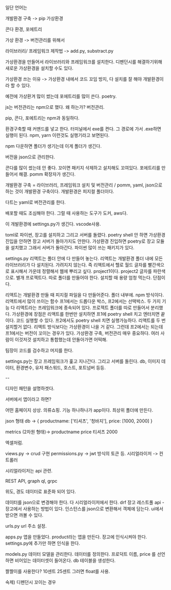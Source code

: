 일단 언어는 

개발환경 구축 -> pip 가상환경 

콘다 환경, 포에트리

가상 환경 -> 버전관리를 위해서 

라이브러리/ 프레임워크 제작법 -> 
add.py, substract.py

가상환경을 만들어서 라이브러리와 프레임워크를 설치한다.
디펜던시를 해결하기위해 새로운 가상환경을 설치할 수도 있다.

가상환경 쓰는 이유 -> 가상환경 내에서 코드 꼬임 방지, 다 설치를 잘 해야 개발환경이라 할 수 있다.

예전에 가상환겨 많이 썼는데 포에트리를 많이 쓴다. poetry.


js는 버전관리는 npm으로 했다.
왜 하는가? 버전관리.

pip, 콘다, 포에트리는 npm과 동일하다. 

환경구축할 때 커맨드를 넣고 한다. 터미널에서 exe를 켠다. 그 경로에 가서 .exe하면 실행이 된다. npm, yarn 이런것도 실행기라고 보면된다. 

npm 다운하면 폴더가 생기는데 이게 폴더가 생긴다. 

버전을 json으로 관리한다. 

콘다를 많이 썼는데 안 좋다. 꼬이면 패키지 삭제하고 설치해도 꼬여있다.
포에트리를 만들어서 해결. 
pomm 확장자가 생긴다. 

개발환경 구축 = 라이브러리, 프레임워크 설치 및 버전관리 / pomm, yaml, json으로 하는 것이 개발환경 구축이다. 개발환경은 피지컬 폴더이다.

다트는 yaml로 버전관리를 한다.

배포할 때도 조심해야 한다. 그럴 때 사용하는 도구가 도커, aws다.

이 개발환경에 settings.py가 생긴다.
vscode사용.

toml로 파이썬, 장고를 설치하고 그리고 서버를 돌렸다. 
poetry shell 안 하면 가상환경 진입을 안하면 장고 서버가 돌아가지도 안한다.
가상환경 진입하면 poetry로 장고 모듈을 설치했고 그래서 서버가 돌아간다.
파이썬 많이 쓰는 패키지가 있다. 

settings.py
리액트는 폴더 안에 다 만들어 놓는다. 
리액트는 개발환경 폴더 내에 모든 라이브러리가 다 설치된다.
가려지지 않는다.
즉 리액트에서 헬로 월드 글자를 빨간색으로 표시해서 가운데 정렬해서 웹에 뿌리고 싶다.
project1이다. project2 글자를 파란색으로. 별개 프로젝트다.
따로 폴더를 만들어야 한다. 설치할 때 용량 엄청 먹는다. 단점이다.

리액트는 개발환경 만들 때 피지컬 파일을 다 만들어준다. 폴더 내부에. npm 방식이다.
리액트에서 많이 쓰이는 함수 프1에서는 드롭다운 박스, 프2에서는 선택박스.
두 가지 기능 다 리액트라는 프레임워크에 종속되어 있다. 프로젝트 폴더를 따로 만들어서 분리했다. 가상환경에 장점은 리액트를 한번만 설치하면 프1에 poetry shell 치고 엔터치면 끝이다. 코드 실행할 수 있다. 프2에서도 poetry shell 치면 실행가능하다. 리액트를 두 번 설치할거 없다.
리액트 방식보다는 가상환경이 나을 거 같다. 그런데 프2에서는 되는데 프1에서는 버전이 꼬이는 경우가 있다. 가상환경 구축, 버전관리 매우 중요하다. 
여러 사람이 이것저것 설치하고 통합했는데 안돌아가면 어떡해.

팀장이 코드를 검수하고 머지를 한다. 

settings.py는 장고 프레임워크가 훑고 지나간다. 그리고 서버를 돌린다. 
db, 이미지 데이터, 환경변수, 유저 패스워드, 호스트, 포트넘버 등등.


--

디자인 패턴을 설명하겟다.

서버에서 앱이라고 하면? 

어떤 홈페이지 상상. 의류쇼핑. 기능 하나하나가 app이다. 
최상위 폴더에 만든다.



json 형태  db -> 
{
productname: ['티셔츠', '청바지'],
price: [1000, 2000]
}

metrics (2차원 형태)-> 
productname price
티셔츠             2000

엑셀처럼.

views.py -> crud 구현
permissions.py -> jwt 방식의 토큰 등.
시리얼라이저 -> 컨트롤러

시리얼라이저는 api 관련.

REST API, graph ql, grpc

위도, 경도 데이터로 표준화 되어 있다. 

데이터를 json으로 변경해야 한다.
다 시리얼라이저에서 한다. 
drf 장고 레스트풀 api - 장고에서 사용하는 방법이 있다.
인스턴스를 json으로 변환해서 객체에 담는다.
ui에서 받으면 까볼 수 있다. 

urls.py
url 주소 설정.

apps.py
앱을 만들었다. product라는 앱을 만든다.
장고에 인식시켜야 한다.
settings.py에 추가만 하면 인식을 한다. 

models.py 
데이터 모델을 관리한다. 데이터를 정의한다. 
프로덕트 이름, price 를 선언하면 비어있는 데이터셋이 들어온다.
db 테이블을 생성한다. 

짤짤이를 사용한다? 10센트 25센트 그러면 float를 사용. 


숙제)
디펜던시 꼬이는 경우
















